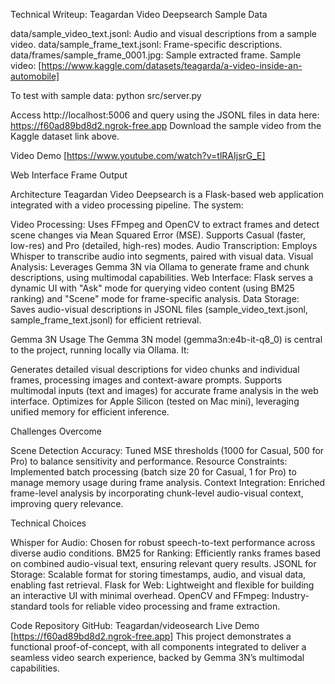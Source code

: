 Technical Writeup: Teagardan Video Deepsearch
Sample Data

data/sample_video_text.jsonl: Audio and visual descriptions from a sample video.
data/sample_frame_text.jsonl: Frame-specific descriptions.
data/frames/sample_frame_0001.jpg: Sample extracted frame.
Sample video: [https://www.kaggle.com/datasets/teagarda/a-video-inside-an-automobile]

To test with sample data:
python src/server.py


Access http://localhost:5006 and query using the JSONL files in data here: https://f60ad89bd8d2.ngrok-free.app
Download the sample video from the Kaggle dataset link above.

Video Demo
[https://www.youtube.com/watch?v=tlRAIjsrG_E]


Web Interface
Frame Output

Architecture
Teagardan Video Deepsearch is a Flask-based web application integrated with a video processing pipeline. The system:

Video Processing: Uses FFmpeg and OpenCV to extract frames and detect scene changes via Mean Squared Error (MSE). Supports Casual (faster, low-res) and Pro (detailed, high-res) modes.
Audio Transcription: Employs Whisper to transcribe audio into segments, paired with visual data.
Visual Analysis: Leverages Gemma 3N via Ollama to generate frame and chunk descriptions, using multimodal capabilities.
Web Interface: Flask serves a dynamic UI with "Ask" mode for querying video content (using BM25 ranking) and "Scene" mode for frame-specific analysis.
Data Storage: Saves audio-visual descriptions in JSONL files (sample_video_text.jsonl, sample_frame_text.jsonl) for efficient retrieval.

Gemma 3N Usage
The Gemma 3N model (gemma3n:e4b-it-q8_0) is central to the project, running locally via Ollama. It:

Generates detailed visual descriptions for video chunks and individual frames, processing images and context-aware prompts.
Supports multimodal inputs (text and images) for accurate frame analysis in the web interface.
Optimizes for Apple Silicon (tested on Mac mini), leveraging unified memory for efficient inference.

Challenges Overcome

Scene Detection Accuracy: Tuned MSE thresholds (1000 for Casual, 500 for Pro) to balance sensitivity and performance.
Resource Constraints: Implemented batch processing (batch size 20 for Casual, 1 for Pro) to manage memory usage during frame analysis.
Context Integration: Enriched frame-level analysis by incorporating chunk-level audio-visual context, improving query relevance.

Technical Choices

Whisper for Audio: Chosen for robust speech-to-text performance across diverse audio conditions.
BM25 for Ranking: Efficiently ranks frames based on combined audio-visual text, ensuring relevant query results.
JSONL for Storage: Scalable format for storing timestamps, audio, and visual data, enabling fast retrieval.
Flask for Web: Lightweight and flexible for building an interactive UI with minimal overhead.
OpenCV and FFmpeg: Industry-standard tools for reliable video processing and frame extraction.

Code Repository
GitHub: Teagardan/videosearch
Live Demo
[https://f60ad89bd8d2.ngrok-free.app]
This project demonstrates a functional proof-of-concept, with all components integrated to deliver a seamless video search experience, backed by Gemma 3N’s multimodal capabilities.